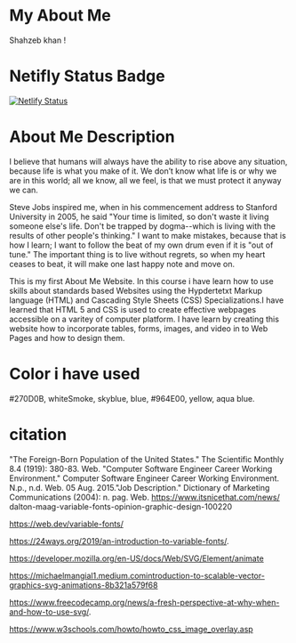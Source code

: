 # My About Me
Shahzeb khan !

# Netifly Status Badge

[![Netlify Status](https://api.netlify.com/api/v1/badges/53e9762e-7e0f-4219-8405-6abbf89c8d5e/deploy-status)](https://app.netlify.com/sites/about-me-shahzebkhan123/deploys) 

# About Me Description 

I believe that humans will always have the ability to rise above any situation, because life is what you make of it. We don’t know what life is or why we are in this world; all we know, all we feel, is that we must protect it anyway we can.

Steve Jobs inspired me, when in his commencement address to Stanford University in 2005, he said "Your time is limited, so don't waste it living someone else's life. Don't be trapped by dogma--which is living with the results of other people's thinking." I want to make mistakes, because that is how I learn; I want to follow the beat of my own drum even if it is "out of tune." The important thing is to live without regrets, so when my heart ceases to beat, it will make one last happy note and move on.

This is my first About Me Website. In this course i have learn how to use skills about standards based Websites using the Hypdertetxt Markup language (HTML) and Cascading Style Sheets (CSS) Specializations.I have learned that HTML 5 and CSS is used to create effective webpages accessible on a varitey of computer platform. I have learn by creating this website how to incorporate tables, forms, images, and video in to Web Pages and how to design them. 

# Color i have used 
#270D0B, whiteSmoke, skyblue, blue, #964E00, yellow, aqua blue. 

# citation 
"The Foreign-Born Population of the United States." The Scientific Monthly 8.4 (1919): 380-83. Web.
"Computer Software Engineer Career Working Environment." Computer Software Engineer Career Working Environment. N.p., n.d. Web. 05 Aug. 2015."Job Description." Dictionary of Marketing Communications (2004): n. pag. Web.
https://www.itsnicethat.com/news/
dalton-maag-variable-fonts-opinion-graphic-design-100220 

https://web.dev/variable-fonts/ 

https://24ways.org/2019/an-introduction-to-variable-fonts/.  


https://developer.mozilla.org/en-US/docs/Web/SVG/Element/animate 

https://michaelmangial1.medium.comintroduction-to-scalable-vector-graphics-svg-animations-8b321a579f68

https://www.freecodecamp.org/news/a-fresh-perspective-at-why-when-and-how-to-use-svg/. 

https://www.w3schools.com/howto/howto_css_image_overlay.asp
